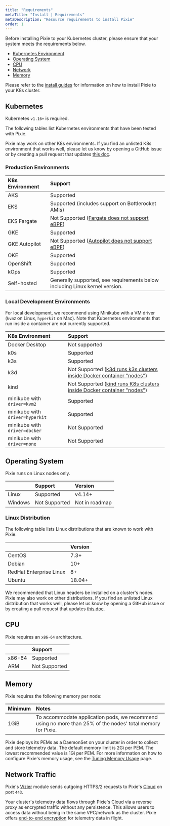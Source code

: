 ```yaml
---
title: "Requirements"
metaTitle: "Install | Requirements"
metaDescription: "Resource requirements to install Pixie"
order: 1
---
```


Before installing Pixie to your Kubernetes cluster, please ensure that your system meets the requirements below.

- [Kubernetes Environment](/installing-pixie/requirements/#kubernetes)
- [Operating System](/installing-pixie/requirements/#operating-system)
- [CPU](/installing-pixie/requirements/#cpu)
- [Network](/installing-pixie/requirements/#network-traffic)
- [Memory](/installing-pixie/requirements/#memory)

Please refer to the [install guides](/installing-pixie/install-guides/) for information on how to install Pixie to your K8s cluster.

## Kubernetes

Kubernetes `v1.16+` is required.

The following tables list Kubernetes environments that have been tested with Pixie.

<Alert variant="outlined" severity="info">Pixie may work on other K8s environments. If you find an unlisted K8s environment that works well, please let us know by opening a GitHub issue or by creating a pull request that updates <a href="https://github.com/pixie-io/docs.px.dev/blob/main/content/en/02-installing-pixie/01-requirements.md">this doc</a>.</Alert>

### Production Environments

| K8s Environment  | Support                                                         |
| :--------------- | :-------------------------------------------------------------- |
| AKS              | Supported                                                       |
| EKS              | Supported (includes support on Bottlerocket AMIs)               |
| EKS Fargate      | Not Supported ([Fargate does not support eBPF](https://github.com/aws/containers-roadmap/issues/1027)) |
| GKE              | Supported                                                       |
| GKE Autopilot    | Not Supported ([Autopilot does not support eBPF](https://github.com/pixie-io/pixie/issues/278#issuecomment-853269290)) |
| OKE              | Supported                                                       |
| OpenShift        | Supported                                                       |
| kOps             | Supported                                                       |
| Self-hosted      | Generally supported, see requirements below including Linux kernel version. |

### Local Development Environments

For local development, we recommend using Minikube with a VM driver (`kvm2` on Linux, `hyperkit` on Mac). Note that Kubernetes environments that run inside a container are not currently supported.

| K8s Environment                 | Support       |
| :------------------------------ | :------------ |
| Docker Desktop                  | Not supported |
| k0s                             | Supported     |
| k3s                             | Supported     |
| k3d                             | Not Supported ([k3d runs k3s clusters inside Docker container "nodes"](https://github.com/pixie-io/pixie/issues/337#issuecomment-949012061)) |
| kind                            | Not Supported ([kind runs K8s clusters inside Docker container "nodes"](https://github.com/pixie-io/pixie/issues/337#issuecomment-949012061)) |
| minikube with `driver=kvm2`     | Supported     |
| minikube with `driver=hyperkit` | Supported     |
| minikube with `driver=docker`   | Not Supported |
| minikube with `driver=none`     | Not Supported |

## Operating System

Pixie runs on Linux nodes only.

|         | Support         | Version           |
| :------ | :-------------  | :---------------- |
| Linux   | Supported       | v4.14+            |
| Windows | Not Supported   | Not in roadmap    |

### Linux Distribution

The following table lists Linux distributions that are known to work with Pixie.

|              |  Version              |
|:-----------  |  :------------------- |
| CentOS       |  7.3+                 |
| Debian       |  10+                  |
| RedHat Enterprise Linux |  8+        |
| Ubuntu       |  18.04+               |

<Alert variant="outlined" severity="info">We recommended that Linux headers be installed on a cluster's nodes.</Alert>
<Alert variant="outlined" severity="info">Pixie may also work on other distributions. If you find an unlisted Linux distribution that works well, please let us know by opening a GitHub issue or by creating a pull request that updates <a href="https://github.com/pixie-io/docs.px.dev/blob/main/content/en/02-installing-pixie/01-requirements.md">this doc</a>.</Alert>

## CPU

Pixie requires an `x86-64` architecture.

|         | Support           |
| :------ | :---------------- |
| x86-64  | Supported         |
| ARM     | Not Supported     |

## Memory

Pixie requires the following memory per node:

| Minimum   | Notes                                                                  |
| :-------- | :--------------------------------------------------------------------- |
| 1GiB      | To accommodate application pods, we recommend using no more than 25% of the nodes' total memory for Pixie.  |

Pixie deploys its PEMs as a DaemonSet on your cluster in order to collect and store telemetry data. The default memory limit is 2Gi per PEM. The lowest recommended value is 1Gi per PEM. For more information on how to configure Pixie's memory usage, see the [Tuning Memory Usage](/reference/admin/tuning-mem-usage/) page.

## Network Traffic

Pixie's [Vizier](/reference/architecture/#vizier) module sends outgoing HTTPS/2 requests to Pixie's [Cloud](/reference/architecture/#cloud) on port `443`.

Your cluster's telemetry data flows through Pixie's Cloud via a reverse proxy as encrypted traffic without any persistence. This allows users to access data without being in the same VPC/network as the cluster. Pixie offers [end-to-end encryption](/about-pixie/faq#data-collection-how-does-pixie-secure-its-data) for telemetry data in flight.
